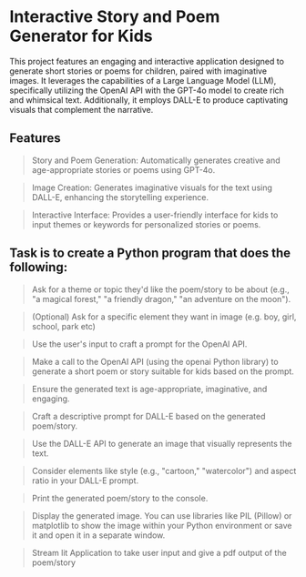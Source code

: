 # Interactive Story and Poem Generator for Kids

This project features an engaging and interactive application designed to generate short stories or poems for children, paired with imaginative images. It leverages the capabilities of a Large Language Model (LLM), specifically utilizing the OpenAI API with the GPT-4o model to create rich and whimsical text. Additionally, it employs DALL-E to produce captivating visuals that complement the narrative.

## Features

>Story and Poem Generation: Automatically generates creative and age-appropriate stories or poems using GPT-4o.

>Image Creation: Generates imaginative visuals for the text using DALL-E, enhancing the storytelling experience.

>Interactive Interface: Provides a user-friendly interface for kids to input themes or keywords for personalized stories or poems.

## Task is to create a Python program that does the following:

>Ask for a theme or topic they'd like the poem/story to be about (e.g., "a magical forest," "a friendly dragon," "an adventure on the moon").

>(Optional) Ask for a specific element they want in image (e.g. boy, girl, school, park etc)

>Use the user's input to craft a prompt for the OpenAI API.

>Make a call to the OpenAI API (using the openai Python library) to generate a short poem or story suitable for kids based on the prompt.

>Ensure the generated text is age-appropriate, imaginative, and engaging.

>Craft a descriptive prompt for DALL-E based on the generated poem/story.

>Use the DALL-E API to generate an image that visually represents the text.

>Consider elements like style (e.g., "cartoon," "watercolor") and aspect ratio in your DALL-E prompt.

>Print the generated poem/story to the console.

>Display the generated image. You can use libraries like PIL (Pillow) or matplotlib to show the image within your Python environment or save it and open it in a separate window.

>Stream lit Application to take user input and give a pdf output of the poem/story
